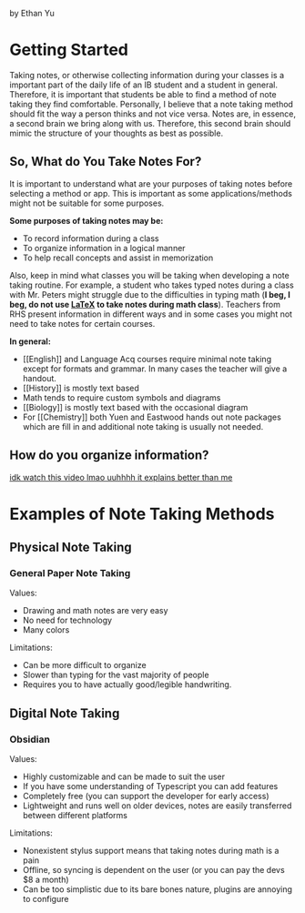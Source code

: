 by Ethan Yu

# Getting Started

Taking notes, or otherwise collecting information during your classes is a important part of the daily life of an IB student and a student in general. Therefore, it is important that students be able to find a method of note taking they find comfortable. Personally, I believe that a note taking method should fit the way a person thinks and not vice versa. Notes are, in essence, a second brain we bring along with us. Therefore, this second brain should mimic the structure of your thoughts as best as possible.

## So, What do You Take Notes For?

It is important to understand what are your purposes of taking notes before selecting a method or app. This is important as some applications/methods might not be suitable for some purposes.

**Some purposes of taking notes may be:**

- To record information during a class
- To organize information in a logical manner
- To help recall concepts and assist in memorization

Also, keep in mind what classes you will be taking when developing a note taking routine. For example, a student who takes typed notes during a class with Mr. Peters might struggle due to the difficulties in typing math (**I beg, I beg, do not use [LaTeX](https://www.latex-project.org/) to take notes during math class**). Teachers from RHS present information in different ways and in some cases you might not need to take notes for certain courses.

**In general:**

- [[English]] and Language Acq courses require minimal note taking except for formats and grammar. In many cases the teacher will give a handout.
- [[History]] is mostly text based
- Math tends to require custom symbols and diagrams
- [[Biology]] is mostly text based with the occasional diagram
- For [[Chemistry]] both Yuen and Eastwood hands out note packages which are fill in and additional note taking is usually not needed.

## How do you organize information?

[idk watch this video lmao uuhhhh it explains better than me](https://www.youtube.com/watch?v=f3dDVtJ2sec)

# Examples of Note Taking Methods

## Physical Note Taking

### General Paper Note Taking

Values:

- Drawing and math notes are very easy
- No need for technology
- Many colors

Limitations:

- Can be more difficult to organize
- Slower than typing for the vast majority of people
- Requires you to have actually good/legible handwriting.

## Digital Note Taking

### Obsidian

Values:

- Highly customizable and can be made to suit the user
- If you have some understanding of Typescript you can add features
- Completely free (you can support the developer for early access)
- Lightweight and runs well on older devices, notes are easily transferred between different platforms

Limitations:

- Nonexistent stylus support means that taking notes during math is a pain
- Offline, so syncing is dependent on the user (or you can pay the devs \$8 a month)
- Can be too simplistic due to its bare bones nature, plugins are annoying to configure
